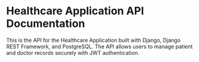 # Healthcare Application API Documentation

<p>This is the API for the Healthcare Application built with Django, Django REST Framework, and PostgreSQL. The API allows users to manage patient and doctor records securely with JWT authentication.</p>



